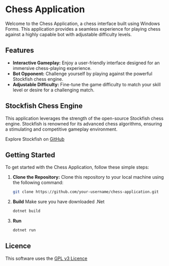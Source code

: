 # Chess Application

Welcome to the Chess Application, a chess interface built using Windows Forms. This application provides a seamless experience for playing chess against a highly capable bot with adjustable difficulty levels.

## Features

- **Interactive Gameplay:** Enjoy a user-friendly interface designed for an immersive chess-playing experience.
- **Bot Opponent:** Challenge yourself by playing against the powerful Stockfish chess engine.
- **Adjustable Difficulty:** Fine-tune the game difficulty to match your skill level or desire for a challenging match.

## Stockfish Chess Engine

This application leverages the strength of the open-source Stockfish chess engine. Stockfish is renowned for its advanced chess algorithms, ensuring a stimulating and competitive gameplay environment.

Explore Stockfish on [GitHub](https://github.com/official-stockfish/Stockfish)

## Getting Started

To get started with the Chess Application, follow these simple steps:

1. **Clone the Repository:** Clone this repository to your local machine using the following command:
   ```bash
   git clone https://github.com/your-username/chess-application.git
2. **Build** Make sure you have downloaded .Net
   ```bash
   dotnet build
3. **Run**
    ```bash 
    dotnet run

## Licence

This software uses the [GPL v3 Licence](https://github.com/Elton-1/Chess/blob/main/LICENSE)

